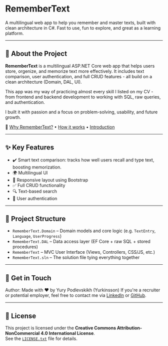 
# RememberText

A multilingual web app to help you remember and master texts, built with clean architecture in C#.
Fast to use, fun to explore, and great as a learning platform.

---

## 🚀 About the Project

**RememberText** is a multilingual ASP.NET Core web app that helps users store, orgenize, and memorize text more effectively.
It includes text comparison, user authentication, and full CRUD features - all build on a clean architecture (Domain, DAL, UI).

This app was my way of practicing almost every skill I listed on my CV - from frontend and backend development to working with SQL, raw queries, and authentication.

I built it with passion and a focus on problem-solving, usability, and future growth.

🔗 [Why RememberText?](https://remembertext.yurkinsson.com/Home/Why) • [How it works](https://remembertext.yurkinsson.com/Home/How) • [Introduction](https://remembertext.yurkinsson.com/Home/Introduction)

---

## ✨ Key Features
- ✔️ Smart text comparison: tracks how well users recall and type text, boosting memorization.
- 🌍 Multilingual UI
- 📱 Responsive layout using Bootstrap
- ✅ Full CRUD functionality
- 🔍 Text-based search
- 🔐 User authentication

---

## 🧩 Project Structure

- `RememberText.Domain` – Domain models and core logic (e.g. `TextEntry`, `Language`, `UserProgress`)
- `RememberText.DAL` – Data access layer (EF Core + raw SQL + stored procedures)
- `RememberText` – MVC User Interface (Views, Controllers, CSS/JS, etc.)
- `RememberText.sln` – The solution file tying everything together

---

## 👋 Get in Touch
Author: Made with ❤️ by Yury Podlevskikh (Yurkinsson)
If you're a recruiter or potential employer, feel free to contact me via [LinkedIn](https://www.linkedin.com/in/yury-podlevskikh/) or [GitHub](https://github.com/Yurypodlevskikh).

---

## 📄 License

This project is licensed under the **Creative Commons Attribution-NonCommercial 4.0 International License**.  
See the [`LICENSE.txt`](./LICENSE.txt) file for details.
